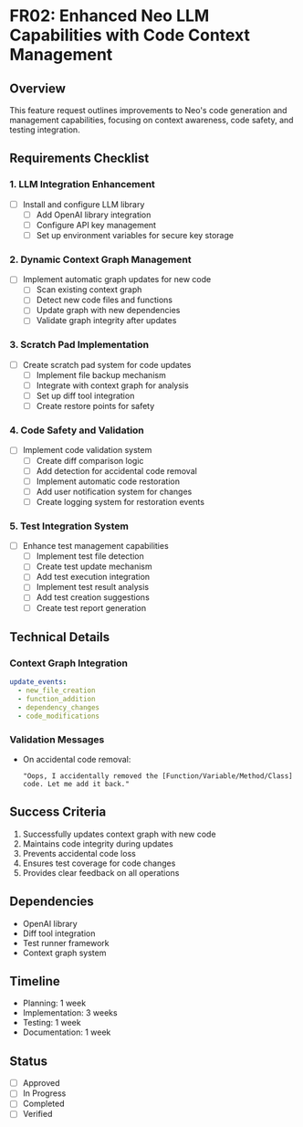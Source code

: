 # FR02: Enhanced Neo LLM Capabilities with Code Context Management

## Overview
This feature request outlines improvements to Neo's code generation and management capabilities, focusing on context awareness, code safety, and testing integration.

## Requirements Checklist

### 1. LLM Integration Enhancement
- [ ] Install and configure LLM library
  - [ ] Add OpenAI library integration
  - [ ] Configure API key management
  - [ ] Set up environment variables for secure key storage

### 2. Dynamic Context Graph Management
- [ ] Implement automatic graph updates for new code
  - [ ] Scan existing context graph
  - [ ] Detect new code files and functions
  - [ ] Update graph with new dependencies
  - [ ] Validate graph integrity after updates

### 3. Scratch Pad Implementation
- [ ] Create scratch pad system for code updates
  - [ ] Implement file backup mechanism
  - [ ] Integrate with context graph for analysis
  - [ ] Set up diff tool integration
  - [ ] Create restore points for safety

### 4. Code Safety and Validation
- [ ] Implement code validation system
  - [ ] Create diff comparison logic
  - [ ] Add detection for accidental code removal
  - [ ] Implement automatic code restoration
  - [ ] Add user notification system for changes
  - [ ] Create logging system for restoration events

### 5. Test Integration System
- [ ] Enhance test management capabilities
  - [ ] Implement test file detection
  - [ ] Create test update mechanism
  - [ ] Add test execution integration
  - [ ] Implement test result analysis
  - [ ] Add test creation suggestions
  - [ ] Create test report generation

## Technical Details

### Context Graph Integration
```yaml
update_events:
  - new_file_creation
  - function_addition
  - dependency_changes
  - code_modifications
```

### Validation Messages
- On accidental code removal:
  ```
  "Oops, I accidentally removed the [Function/Variable/Method/Class] code. Let me add it back."
  ```

## Success Criteria
1. Successfully updates context graph with new code
2. Maintains code integrity during updates
3. Prevents accidental code loss
4. Ensures test coverage for code changes
5. Provides clear feedback on all operations

## Dependencies
- OpenAI library
- Diff tool integration
- Test runner framework
- Context graph system

## Timeline
- Planning: 1 week
- Implementation: 3 weeks
- Testing: 1 week
- Documentation: 1 week

## Status
- [ ] Approved
- [ ] In Progress
- [ ] Completed
- [ ] Verified 